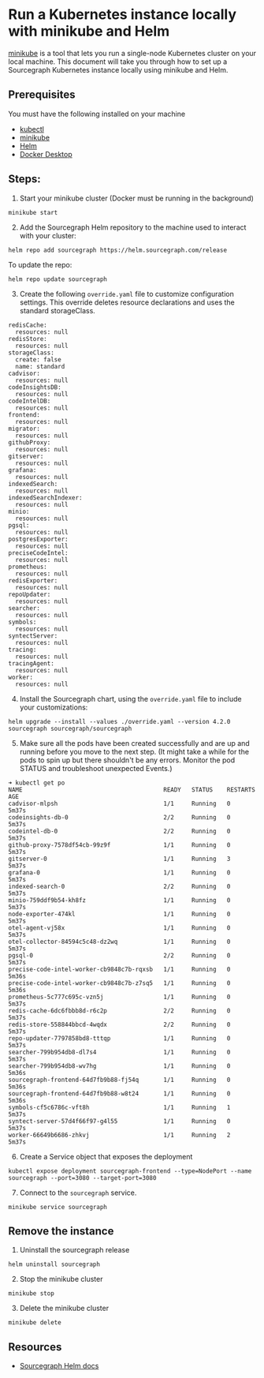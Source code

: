 # Run a Kubernetes instance locally with minikube and Helm

[minikube](https://minikube.sigs.k8s.io/docs/) is a tool that lets you run a single-node Kubernetes cluster on your local machine. This document will take you through how to set up a Sourcegraph Kubernetes instance locally using minikube and Helm.

## Prerequisites

You must have the following installed on your machine

- [kubectl](https://kubernetes.io/docs/tasks/tools/)
- [minikube](https://minikube.sigs.k8s.io/docs/start)
- [Helm](https://helm.sh/docs/intro/install/)
- [Docker Desktop](https://www.docker.com/products/docker-desktop)

## Steps:

1. Start your minikube cluster (Docker must be running in the background)

```
minikube start
```

2. Add the Sourcegraph Helm repository to the machine used to interact with your cluster:

```
helm repo add sourcegraph https://helm.sourcegraph.com/release
```

To update the repo:

```
helm repo update sourcegraph
```

3. Create the following `override.yaml` file to customize configuration settings. This override deletes resource declarations and uses the standard storageClass.

```
redisCache:
  resources: null
redisStore:
  resources: null
storageClass:
  create: false
  name: standard
cadvisor:
  resources: null
codeInsightsDB:
  resources: null
codeIntelDB:
  resources: null
frontend:
  resources: null
migrator:
  resources: null
githubProxy:
  resources: null
gitserver:
  resources: null
grafana:
  resources: null
indexedSearch:
  resources: null
indexedSearchIndexer:
  resources: null
minio:
  resources: null
pgsql:
  resources: null
postgresExporter:
  resources: null
preciseCodeIntel:
  resources: null
prometheus:
  resources: null
redisExporter:
  resources: null
repoUpdater:
  resources: null
searcher:
  resources: null
symbols:
  resources: null
syntectServer:
  resources: null
tracing:
  resources: null
tracingAgent:
  resources: null
worker:
  resources: null
```

4. Install the Sourcegraph chart, using the `override.yaml` file to include your customizations:

```
helm upgrade --install --values ./override.yaml --version 4.2.0 sourcegraph sourcegraph/sourcegraph
```

5. Make sure all the pods have been created successfully and are up and running before you move to the next step. (It might take a while for the pods to spin up but there shouldn't be any errors. Monitor the pod STATUS and troubleshoot unexpected Events.)

```
➜ kubectl get po
NAME                                        READY   STATUS    RESTARTS   AGE
cadvisor-mlpsh                              1/1     Running   0          5m37s
codeinsights-db-0                           2/2     Running   0          5m37s
codeintel-db-0                              2/2     Running   0          5m37s
github-proxy-7578df54cb-99z9f               1/1     Running   0          5m37s
gitserver-0                                 1/1     Running   3          5m37s
grafana-0                                   1/1     Running   0          5m37s
indexed-search-0                            2/2     Running   0          5m37s
minio-759ddf9b54-kh8fz                      1/1     Running   0          5m37s
node-exporter-474kl                         1/1     Running   0          5m37s
otel-agent-vj58x                            1/1     Running   0          5m37s
otel-collector-84594c5c48-dz2wq             1/1     Running   0          5m37s
pgsql-0                                     2/2     Running   0          5m37s
precise-code-intel-worker-cb9848c7b-rqxsb   1/1     Running   0          5m36s
precise-code-intel-worker-cb9848c7b-z7sq5   1/1     Running   0          5m36s
prometheus-5c777c695c-vzn5j                 1/1     Running   0          5m37s
redis-cache-6dc6fbbb8d-r6c2p                2/2     Running   0          5m37s
redis-store-558844bbcd-4wqdx                2/2     Running   0          5m37s
repo-updater-7797858bd8-tttqp               1/1     Running   0          5m37s
searcher-799b954db8-dl7s4                   1/1     Running   0          5m37s
searcher-799b954db8-wv7hg                   1/1     Running   0          5m36s
sourcegraph-frontend-64d7fb9b88-fj54q       1/1     Running   0          5m36s
sourcegraph-frontend-64d7fb9b88-w8t24       1/1     Running   0          5m36s
symbols-cf5c6786c-vft8h                     1/1     Running   1          5m37s
syntect-server-57d4f66f97-g4l55             1/1     Running   0          5m37s
worker-66649b6686-zhkvj                     1/1     Running   2          5m37s
```

6. Create a Service object that exposes the deployment

```
kubectl expose deployment sourcegraph-frontend --type=NodePort --name sourcegraph --port=3080 --target-port=3080
```

7. Connect to the `sourcegraph` service.

```
minikube service sourcegraph
```

## Remove the instance

1. Uninstall the sourcegraph release

```
helm uninstall sourcegraph
```

2. Stop the minikube cluster

```
minikube stop
```

3. Delete the minikube cluster

```
minikube delete
```

## Resources

- [Sourcegraph Helm docs](https://docs.sourcegraph.com/admin/deploy/kubernetes/helm)
